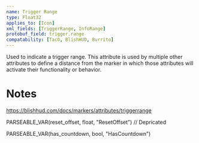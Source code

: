 ```yaml
---
name: Trigger Range
type: Float32
applies_to: [Icon]
xml_fields: [TriggerRange, InfoRange]
protobuf_field: trigger.range
compatability: [TacO, BlishHUD, Burrito]
---
```


Used to indicate a trigger range. This attribute is used by multiple other attributes to define a distance from the marker in which those attributes will activate their functionality or behavior.

Notes
=====

https://blishhud.com/docs/markers/attributes/triggerrange





PARSEABLE_VAR(reset_offset, float, "ResetOffset") // Depricated

PARSEABLE_VAR(has_countdown, bool, "HasCountdown")